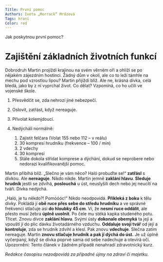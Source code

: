 ```yaml
---
Title: První pomoc
Authors: Iveta „Morrack“ Mrázová 
Tags: hraní
Color: red
---
```

Jak poskytnou první pomoc?

# Zajištění základních životních funkcí

Dobrodruh Martin projíždí krajinou na svém věrném oři a ohlíží se po nějakém zájezdním hostinci. Žádný dům v okolí, ale co to leží támhle na mechu pod vzrostlou lípou? Martin přijíždí blíž. Ale ne, krásná dívka, celá bledá, jako by z ní vyprchal život. Co dělat? Vzpomíná, co ho učili ve vojenské škole. 

1. Přesvědčit se, zda nehrozí jiné nebezpečí. 
2. Oslovit, zatřást, když nereaguje.
3. Přivolat kolemjdoucí.
4. Nedýchá­li normálně:
 
	1. Zajistit felčara (Volat 155 nebo 112 – v reálu) 
	2. 30 kompresí hrudníku (frekvence – 100 / min) 
	3. 2 vdechy 
	4. 30 kompresí 
	5. 	Stále dokola střídat komprese a dýchání, dokud se neprobere nebo nedorazí kvalifikovanější pomoc. 

Martin přibíhá blíž. 
„Slečno je vám něco? Haló probuďte se!“ **zatřásl** s dívkou. Ale **nereaguje**. Nikdo nikde. Martin jemně **zaklání hlavu**. **Sleduje hrudník** jestli se zdvíhá, **poslouchá** u úst, neuslyší­li dech nebo jej neucítí na tváři. Dívka nedýchá. 

„Haló, je tu někdo?! Pomóóóc!“ Nikdo neodpovídá. **Přikleká z boku** k tělu dívky. Pokládá jí **obě ruce přes sebe do středu hrudníku** a ve správné frekvenci stlačuje asi **do hloubky 4­5 cm**. Ví, že **nesmí ruce oddálit**, ale přesto musí žebra **úplně uvolnit**. Po čele mu stéká kapka studeného potu. Třicet. Znovu dívce **zaklání hlavu**. Svými ústy **dokonale obemyká** ta její a vpouští jí do plic dávku životadárného vzduchu. **Oddaluje svoji tvář** od její a **kontroluje**, zda se hrudník zdvihl a klesl. Pak znovu **vdechuje**. Slečna zatím nereaguje. Martin **znovu stlačuje hrudník a pak jí dýchá do úst.** Je už úplně vyčerpaný, když se dívka poprvé sama od sebe nadechuje a otevírá oči. Upozornění: Tento článek v žádném případě nenahradí zdravotnický kurz. 

*Redakce časopisu nezodpovídá za případné újmy na zdraví či majetku.*